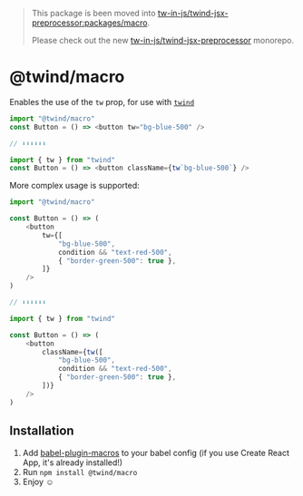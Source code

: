 > This package is been moved into [tw-in-js/twind-jsx-preprocessor:packages/macro](https://github.com/tw-in-js/twind-jsx-preprocessor/tree/main/packages/macro).
>
> Please check out the new [tw-in-js/twind-jsx-preprocessor](https://github.com/tw-in-js/twind-jsx-preprocessor) monorepo.

# @twind/macro

Enables the use of the `tw` prop, for use with [`twind`](https://github.com/tw-in-js/twind)

```js
import "@twind/macro"
const Button = () => <button tw="bg-blue-500" />

// ⬇⬇⬇⬇⬇⬇

import { tw } from "twind"
const Button = () => <button className={tw`bg-blue-500`} />
```

More complex usage is supported:

```js
import "@twind/macro"

const Button = () => (
	<button
		tw={[
			"bg-blue-500",
			condition && "text-red-500",
			{ "border-green-500": true },
		]}
	/>
)

// ⬇⬇⬇⬇⬇⬇

import { tw } from "twind"

const Button = () => (
	<button
		className={tw([
			"bg-blue-500",
			condition && "text-red-500",
			{ "border-green-500": true },
		])}
	/>
)
```

## Installation

1. Add [babel-plugin-macros](https://github.com/kentcdodds/babel-plugin-macros) to your babel config (if you use Create React App, it's already installed!)
1. Run `npm install @twind/macro`
1. Enjoy ☺
